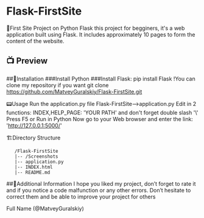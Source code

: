 # Flask-FirstSite
🚀First Site Project on Python Flask this project for begginers, it's a web application built using Flask. It includes approximately 10 pages to form the content of the website.

## 📺 Preview


##👀Installation
###Install Python
###Install Flask:
pip install Flask
!You can clone my repository if you want
git clone https://github.com/MatveyGuralskiy/Flask-FirstSite.git


📟Usage
Run the application.py file
Flask-FirstSite-->application.py
Edit in 2 functions: INDEX,HELP_PAGE: 'YOUR PATH' and don't forget double slash '\\'
Press F5 or Run in Python
Now go to your Web browser and enter the link:
'http://127.0.0.1:5000/'

🏗️Directory Structure

       /Flask-FirstSite
       |-- /Screenshots
       |-- application.py
       |-- INDEX.html
       |-- README.md
       
##📢Additional Information
I hope you liked my project, don’t forget to rate it and if you notice a code malfunction or any other errors.
Don’t hesitate to correct them and be able to improve your project for others

Full Name (@MatveyGuralskiy)

